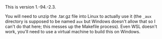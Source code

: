This is version 1.-94.-2.3.

You will need to unzip the .tar.gz file into Linux to actually use it (the `_aux` directory is supposed to be named `aux` but Windows doesn't allow that so I can't do that here; this messes up the Makefile process). Even WSL doesn't work, you'll need to use a virtual machine to build this on Windows.
